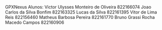 GPXNexus Alunos:
Victor Ulysses Monteiro de Oliveira    822166074
Joao Carlos da Silva Bonfim    822163325
Lucas da Silva    822161395
Vitor de Lima Reis     822156460
Matheus Barbosa Pereira    822161770
Bruno Grassi Rocha Macedo Campos    822160906
